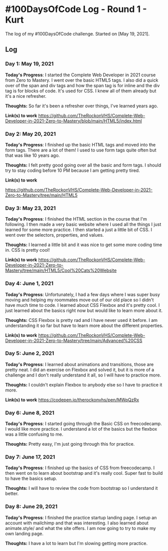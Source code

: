 <!--
### Day 0: February 30, 2016 (Example 1)
##### (delete me or comment me out)

**Today's Progress**: Fixed CSS, worked on canvas functionality for the app.

**Thoughts:** I really struggled with CSS, but, overall, I feel like I am slowly getting better at it. Canvas is still new for me, but I managed to figure out some basic functionality.

**Link to work:** [Calculator App](http://www.example.com)

### Day 0: February 30, 2016 (Example 2)
##### (delete me or comment me out)

**Today's Progress**: Fixed CSS, worked on canvas functionality for the app.

**Thoughts**: I really struggled with CSS, but, overall, I feel like I am slowly getting better at it. Canvas is still new for me, but I managed to figure out some basic functionality.

**Link(s) to work**: [Calculator App](http://www.example.com)


### Day 1: June 27, Monday

**Today's Progress**: I've gone through many exercises on FreeCodeCamp.

**Thoughts** I've recently started coding, and it's a great feeling when I finally solve an algorithm challenge after a lot of attempts and hours spent.

**Link(s) to work**
1. [Find the Longest Word in a String](https://www.freecodecamp.com/challenges/find-the-longest-word-in-a-string)
2. [Title Case a Sentence](https://www.freecodecamp.com/challenges/title-case-a-sentence)

### Day 1: March , 2023

**Today's Progress**: 

**Thoughts**:  

**Link(s) to work**: 

-->

# #100DaysOfCode Log - Round 1 - Kurt

The log of my #100DaysOfCode challenge. Started on [May 19, 2021].

## Log

### Day 1: May 19, 2021

**Today's Progress**: I started the Complete Web Developer in 2021 course from Zero to Mastery. I went over the basic HTML5 tags. I also did a quick over of the span and div tags and how the span tag is for inline and the div tag is for blocks of code. It's used for CSS. I knew all of them already but it's a nice refresher.

**Thoughts:** So far it's been a refresher over things, I've learned years ago.

**Link(s) to work**
https://github.com/TheRockonVHS/Complete-Web-Developer-in-2021-Zero-to-Mastery/blob/main/HTML5/index.html

### Day 2: May 20, 2021

**Today's Progress**: I finished up the basic HTML tags and moved into the form tags. There are a lot of them! I used to use form tags quite often but that was like 10 years ago.

**Thoughts:** I felt pretty good going over all the basic and form tags. I should try to stay coding before 10 PM because I am getting pretty tired.

**Link(s) to work**

https://github.com/TheRockonVHS/Complete-Web-Developer-in-2021-Zero-to-Mastery/tree/main/HTML5

### Day 3: May 23, 2021

**Today's Progress**: I finished the HTML section in the course that I'm following. I then made a very basic website where I used all the things I just learned for some more practice. I then started a just a little bit of CSS. I went over the selectors, properties, and values.

**Thoughts:** I learned a little bit and it was nice to get some more coding time in. CSS is pretty cool!

**Link(s) to work**
https://github.com/TheRockonVHS/Complete-Web-Developer-in-2021-Zero-to-Mastery/tree/main/HTML5/Cool%20Cats%20Website

### Day 4: June 1, 2021

**Today's Progress**: Unfortunately, I had a few days where I was super busy moving and helping my roommates move out of our old place so I didn't have much time to code. I learned about CSS Flexbox and it's pretty cool. I just learned about the basics right now but would like to learn more about it.

**Thoughts:** CSS Flexbox is pretty rad and I have never used it before. I am understanding it so far but have to learn more about the different properties.

**Link(s) to work**
https://github.com/TheRockonVHS/Complete-Web-Developer-in-2021-Zero-to-Mastery/tree/main/Advanced%20CSS

### Day 5: June 2, 2021

**Today's Progress**: I learned about animations and transitions, those are pretty neat. I did an exercise on Flexbox and solved it, but it is more of a challenge and I don't really understand it all, so I will have to practice more.

**Thoughts:** I couldn't explain Flexbox to anybody else so I have to practice it more.

**Link(s) to work**
https://codepen.io/therockonvhs/pen/MWpQzRx

### Day 6: June 8, 2021

**Today's Progress**: I started going through the Basic CSS on freecodecamp. I would like more practice. I understand a lot of the basics but the flexbox was a little confusing to me.

**Thoughts:** Pretty easy, I'm just going through this for practice.

### Day 7: June 17, 2021

**Today's Progress**: I finished up the basics of CSS from freecodecamp. I then went on to learn about bootstrap and it's really cool. Super fast to build to have the basics setup.

**Thoughts:** I will have to review the code from bootstrap so I understand it better.

### Day 8: June 29, 2021

**Today's Progress**: I finished the practice startup landing page. I setup an account with mailchimp and that was interesting. I also learned about animate.style/ and what the site offers. I am now going to try to make my own landing page. 

**Thoughts:** I have a lot to learn but I'm slowing getting more practice.
